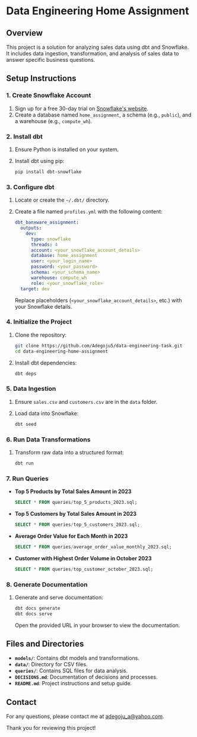 # Data Engineering Home Assignment

## Overview

This project is a solution for analyzing sales data using dbt and Snowflake. It includes data ingestion, transformation, and analysis of sales data to answer specific business questions.

## Setup Instructions

### 1. **Create Snowflake Account**

1. Sign up for a free 30-day trial on [Snowflake's website](https://www.snowflake.com/).
2. Create a database named `home_assignment`, a schema (e.g., `public`), and a warehouse (e.g., `compute_wh`).

### 2. **Install dbt**

1. Ensure Python is installed on your system.
2. Install dbt using pip:

    ```bash
    pip install dbt-snowflake
    ```

### 3. **Configure dbt**

1. Locate or create the `~/.dbt/` directory.
2. Create a file named `profiles.yml` with the following content:

    ```yaml
    dbt_banxware_assignment:
      outputs:
        dev:
          type: snowflake
          threads: 4
          account: <your_snowflake_account_details>
          database: home_assignment
          user: <your_login_name>
          password: <your_password>
          schema: <your_schema_name>
          warehouse: compute_wh
          role: <your_snowflake_role>
      target: dev
    ```

    Replace placeholders (`<your_snowflake_account_details>`, etc.) with your Snowflake details.

### 4. **Initialize the Project**

1. Clone the repository:

    ```bash
    git clone https://github.com/Adegoju5/data-engineering-task.git
    cd data-engineering-home-assignment
    ```

2. Install dbt dependencies:

    ```bash
    dbt deps
    ```

### 5. **Data Ingestion**

1. Ensure `sales.csv` and `customers.csv` are in the `data` folder.
2. Load data into Snowflake:

    ```bash
    dbt seed
    ```

### 6. **Run Data Transformations**

1. Transform raw data into a structured format:

    ```bash
    dbt run
    ```

### 7. **Run Queries**

- **Top 5 Products by Total Sales Amount in 2023**

    ```sql
    SELECT * FROM queries/top_5_products_2023.sql;
    ```

- **Top 5 Customers by Total Sales Amount in 2023**

    ```sql
    SELECT * FROM queries/top_5_customers_2023.sql;
    ```

- **Average Order Value for Each Month in 2023**

    ```sql
    SELECT * FROM queries/average_order_value_monthly_2023.sql;
    ```

- **Customer with Highest Order Volume in October 2023**

    ```sql
    SELECT * FROM queries/top_customer_october_2023.sql;
    ```

### 8. **Generate Documentation**

1. Generate and serve documentation:

    ```bash
    dbt docs generate
    dbt docs serve
    ```

    Open the provided URL in your browser to view the documentation.

## Files and Directories

- **`models/`**: Contains dbt models and transformations.
- **`data/`**: Directory for CSV files.
- **`queries/`**: Contains SQL files for data analysis.
- **`DECISIONS.md`**: Documentation of decisions and processes.
- **`README.md`**: Project instructions and setup guide.

## Contact

For any questions, please contact me at adegoju_a@yahoo.com.

Thank you for reviewing this project!

